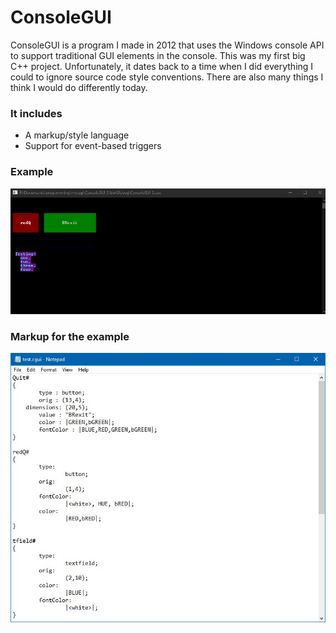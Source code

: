 # ConsoleGUI
 ConsoleGUI is a program I made in 2012 that uses the Windows console API to support traditional GUI elements in the console.
 This was my first big C++ project. Unfortunately, it dates back to a time when I did everything I could to ignore source code style conventions. There are also many things I think I would do differently today.

### It includes
 * A markup/style language
 * Support for event-based triggers

### Example
![An animation showing the GUI in action](./example/Animation.gif)

### Markup for the example
![An image showing an example of the markup language](./example/markup.jpg)
